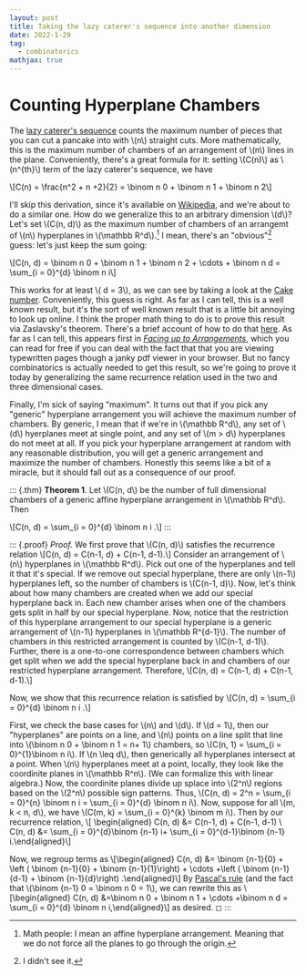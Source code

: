 ```yaml
---
layout: post
title: Taking the lazy caterer's sequence into another dimension 
date: 2022-1-29
tag:
  - combinatorics
mathjax: true 
---
```


# Counting Hyperplane Chambers

The [lazy caterer's sequence](https://en.wikipedia.org/wiki/Lazy_caterer%27s_sequence) counts the maximum number of pieces that you
can cut a pancake into with \\(n\\) straight cuts. More mathematically, this
is the maximum number of chambers of an arrangement of \\(n\\) lines in the
plane. Conveniently, there's a great formula for it: setting \\(C(n)\\) as
\\(n^{th}\\) term of the lazy caterer's sequence, we have

\\[C(n) = \frac{n^2 + n +2}{2} = \binom n 0 + \binom n 1 + \binom n 2\\]

I'll skip this derivation, since it's available on [Wikipedia](https://en.wikipedia.org/wiki/Lazy_caterer%27s_sequence), and we're about to do a similar one. How do we generalize this to an arbitrary dimension \\(d\\)?  Let's set \\(C(n, d)\\) as the maximum number of chambers of an arrangemt of \\(n\\)
hyperplanes in \\(\mathbb R^d\\).[^1] I mean, there's an "obvious\"[^2]
guess: let's just keep the sum going:

\\[C(n, d)  = \binom n 0 + \binom n 1 + \binom n 2 + \cdots + \binom n d  = \sum_{i = 0}^{d} \binom n i\\]

This works for at least \\( d = 3\\), as we can see by taking a look at the [Cake number](https://en.wikipedia.org/wiki/Cake_number). 
Conveniently, this guess is right. As far as I can tell, this is a well
known result, but it's the sort of well known result that is a little
bit annoying to look up online. I think the proper math thing to do is to prove this result via Zaslavsky's theorem. There's a brief account of how to do that [here](https://rangevoting.org/ZaslavskyTheorem.pdf). As far as I can tell, this appears first in *[Facing up to Arrangements](https://bookstore.ams.org/memo-1-154/)*, which you can read for free if you can deal with the fact that that you are viewing typewritten pages though a janky pdf viewer in your browser. But no fancy combinatorics is actually needed to get this result, so we're going to prove it today by generalizing the same recurrence relation used in the two and three dimensional cases. 



Finally, I'm sick of saying "maximum\". It turns out that if you pick
any \"generic\" hyperplane arrangement you will achieve the maximum
number of chambers. By generic, I mean that if we're in \\(\mathbb R^d\\), any set of \\(d\\) hyerplanes meet at single point, and any set of \\(m > d\\) hyperplanes do not meet at all. If you pick your hyperplane arrangement at random
with any reasonable distribution, you will get a generic arrangement and
maximize the number of chambers. Honestly this seems like a bit of a
miracle, but it should fall out as a consequence of our proof.

::: {.thm}
**Theorem 1**. Let \\(C(n, d\\) be the number of full dimensional chambers
of a generic affine hyperplane arrangement in \\(\mathbb R^d\\). Then

\\[C(n, d) = \sum_{i = 0}^{d} \binom n i .\\]
:::

::: {.proof}
*Proof.* We first prove that \\(C(n, d)\\) satisfies the recurrence relation
\\[C(n, d) = C(n-1, d) + C(n-1, d-1).\\]
Consider an arrangement of \\(n\\)
hyperplanes in \\(\mathbb R^d\\). Pick out one of the hyperplanes and tell
it that it's special. If we remove out special hyperplane, there are
only \\(n-1\\) hyperplanes left, so the number of chambers is \\(C(n-1, d)\\).
Now, let's think about how many chambers are created when we add our
special hyperplane back in. Each new chamber arises when one of the
chambers gets split in half by our special hyperplane. Now, notice that
the restriction of this hyperplane arrangement to our special hyperplane
is a generic arrangement of \\(n-1\\) hyperplanes in \\(\mathbb R^{d-1}\\). The
number of chambers in this restricted arrangement is counted by
\\(C(n-1, d-1)\\). Further, there is a one-to-one correspondence between
chambers which get split when we add the special hyperplane back in and
chambers of our restricted hyperplane arrangement. Therefore,
\\[C(n, d) = C(n-1, d) + C(n-1, d-1).\\]

Now, we show that this recurrence relation is satisfied by
\\[C(n, d) = \sum_{i = 0}^{d} \binom n i .\\]

First, we check the base cases for \\(n\\) and \\(d\\). If \\(d = 1\\), then our
"hyperplanes\" are points on a line, and \\(n\\\) points on a line split that
line into \\(\binom n 0 + \binom n 1 = n+ 1\\) chambers, so
\\(C(n, 1) = \sum_{i = 0}^{1}\binom n i\\). If \\(n \leq d\\), then generically
all hyperplanes intersect at a point. When \\(n\\) hyperplanes meet at a point, locally, they look like the coordinite planes in \\(\mathbb R^n\\). (We can formalize this with linear algebra.) Now, the coordinite planes divide up splace into \\(2^n\\) regions based on the  \\(2^n\\)  possible sign patterns. Thus,
\\(C(n, d) = 2^n = \sum_{i = 0}^{n} \binom n i = \sum_{i = 0}^{d} \binom n i\\). Now, suppose for all
\\(m, k  < n, d\\), we have \\(C(m, k) = \sum_{i = 0}^{k}  \binom m i\\). Then
by our recurrence relation, \\[
\begin{aligned}
C(n, d) &=  C(n-1, d) + C(n-1, d-1) \\
C(n, d) &= \sum_{i = 0}^{d}\binom {n-1} i+  \sum_{i = 0}^{d-1}\binom {n-1} i.\end{aligned}\\]

Now, we regroup terms as \\[\begin{aligned}
C(n, d) &= \binom {n-1}{0} + \left ( \binom {n-1}{0} + \binom {n-1}{1}\right) + \cdots +\left ( \binom {n-1}{d-1} + \binom {n-1}{d}\right) .\end{aligned}\\]
By [Pascal's rule](https://en.wikipedia.org/wiki/Pascal%27s_rule) (and the fact that \\(\binom {n-1} 0 = \binom n 0 = 1\\),
we can rewrite this as \\[\begin{aligned}
C(n, d) &=\binom n 0 + \binom n 1 + \cdots  +\binom n d = \sum_{i = 0}^{d} \binom n i,\end{aligned}\\]
as desired. ◻
:::


[^1]: Math people: I mean an affine hyperplane arrangement. Meaning that
    we do not force all the planes to go through the origin.

[^2]: I didn't see it.

